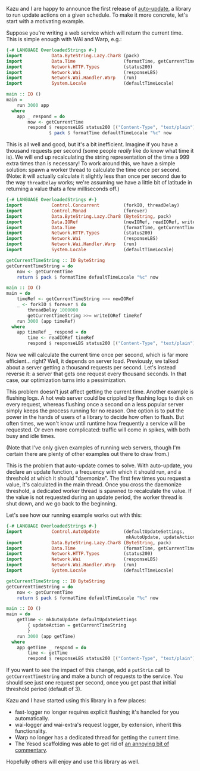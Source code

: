 Kazu and I are happy to announce the first release of
[auto-update](http://hackage.haskell.org/package/auto-update-0.1.0.0), a
library to run update actions on a given schedule. To make it more concrete,
let's start with a motivating example.

Suppose you're writing a web service which will return the current time. This
is simple enough with WAI and Warp, e.g.:

```haskell
{-# LANGUAGE OverloadedStrings #-}
import           Data.ByteString.Lazy.Char8 (pack)
import           Data.Time                  (formatTime, getCurrentTime)
import           Network.HTTP.Types         (status200)
import           Network.Wai                (responseLBS)
import           Network.Wai.Handler.Warp   (run)
import           System.Locale              (defaultTimeLocale)

main :: IO ()
main =
    run 3000 app
  where
    app _ respond = do
        now <- getCurrentTime
        respond $ responseLBS status200 [("Content-Type", "text/plain")]
                $ pack $ formatTime defaultTimeLocale "%c" now
```

This is all well and good, but it's a bit inefficient. Imagine if you have a
thousand requests per second (some people *really* like do know what time it
is). We will end up recalculating the string representation of the time a 999
extra times than is necessary! To work around this, we have a simple solution:
spawn a worker thread to calculate the time once per second. (Note: it will
actually calculate it slightly less than once per second due to the way
`threadDelay` works; we're assuming we have a little bit of latitude in
returning a value thats a few milliseconds off.)

```haskell
{-# LANGUAGE OverloadedStrings #-}
import           Control.Concurrent         (forkIO, threadDelay)
import           Control.Monad              (forever)
import           Data.ByteString.Lazy.Char8 (ByteString, pack)
import           Data.IORef                 (newIORef, readIORef, writeIORef)
import           Data.Time                  (formatTime, getCurrentTime)
import           Network.HTTP.Types         (status200)
import           Network.Wai                (responseLBS)
import           Network.Wai.Handler.Warp   (run)
import           System.Locale              (defaultTimeLocale)

getCurrentTimeString :: IO ByteString
getCurrentTimeString = do
    now <- getCurrentTime
    return $ pack $ formatTime defaultTimeLocale "%c" now

main :: IO ()
main = do
    timeRef <- getCurrentTimeString >>= newIORef
    _ <- forkIO $ forever $ do
        threadDelay 1000000
        getCurrentTimeString >>= writeIORef timeRef
    run 3000 (app timeRef)
  where
    app timeRef _ respond = do
        time <- readIORef timeRef
        respond $ responseLBS status200 [("Content-Type", "text/plain")] time
```

Now we will calculate the current time once per second, which is far more
efficient... right? Well, it depends on server load. Previously, we talked
about a server getting a thousand requests per second. Let's instead reverse
it: a server that gets one request every thousand seconds. In that case, our
optimization turns into a pessimization.

This problem doesn't just affect getting the current time. Another example is
flushing logs. A hot web server could be crippled by flushing logs to disk on
every request, whereas flushing once a second on a less popular server simply
keeps the process running for no reason. One option is to put the power in the
hands of users of a library to decide how often to flush. But often times, we
won't know until runtime how frequently a service will be requested. Or even
more complicated: traffic will come in spikes, with both busy and idle times.

(Note that I've only given examples of running web servers, though I'm certain
there are plenty of other examples out there to draw from.)

This is the problem that auto-update comes to solve. With auto-update, you
declare an update function, a frequency with which it should run, and a
threshold at which it should "daemonize". The first few times you request a
value, it's calculated in the main thread. Once you cross the daemonize
threshold, a dedicated worker thread is spawned to recalculate the value. If
the value is not requested during an update period, the worker thread is shut
down, and we go back to the beginning.

Let's see how our running example works out with this:

```haskell
{-# LANGUAGE OverloadedStrings #-}
import           Control.AutoUpdate         (defaultUpdateSettings,
                                             mkAutoUpdate, updateAction)
import           Data.ByteString.Lazy.Char8 (ByteString, pack)
import           Data.Time                  (formatTime, getCurrentTime)
import           Network.HTTP.Types         (status200)
import           Network.Wai                (responseLBS)
import           Network.Wai.Handler.Warp   (run)
import           System.Locale              (defaultTimeLocale)

getCurrentTimeString :: IO ByteString
getCurrentTimeString = do
    now <- getCurrentTime
    return $ pack $ formatTime defaultTimeLocale "%c" now

main :: IO ()
main = do
    getTime <- mkAutoUpdate defaultUpdateSettings
        { updateAction = getCurrentTimeString
        }
    run 3000 (app getTime)
  where
    app getTime _ respond = do
        time <- getTime
        respond $ responseLBS status200 [("Content-Type", "text/plain")] time
```

If you want to see the impact of this change, add a `putStrLn` call to
`getCurrentTimeString` and make a bunch of requests to the service. You should
see just one request per second, once you get past that initial threshold
period (default of 3).

Kazu and I have started using this library in a few places:

* fast-logger no longer requires explicit flushing; it's handled for you automatically.
* wai-logger and wai-extra's request logger, by extension, inherit this functionality.
* Warp no longer has a dedicated thread for getting the current time.
* The Yesod scaffolding was able to get rid of [an annoying bit of commentary](https://github.com/yesodweb/yesod-scaffold/commit/eb3046107fb29d1d2651d4cb83dc5bb90250a65e#diff-4ff81c1023e92f161457e96254132f46L73).

Hopefully others will enjoy and use this library as well.
